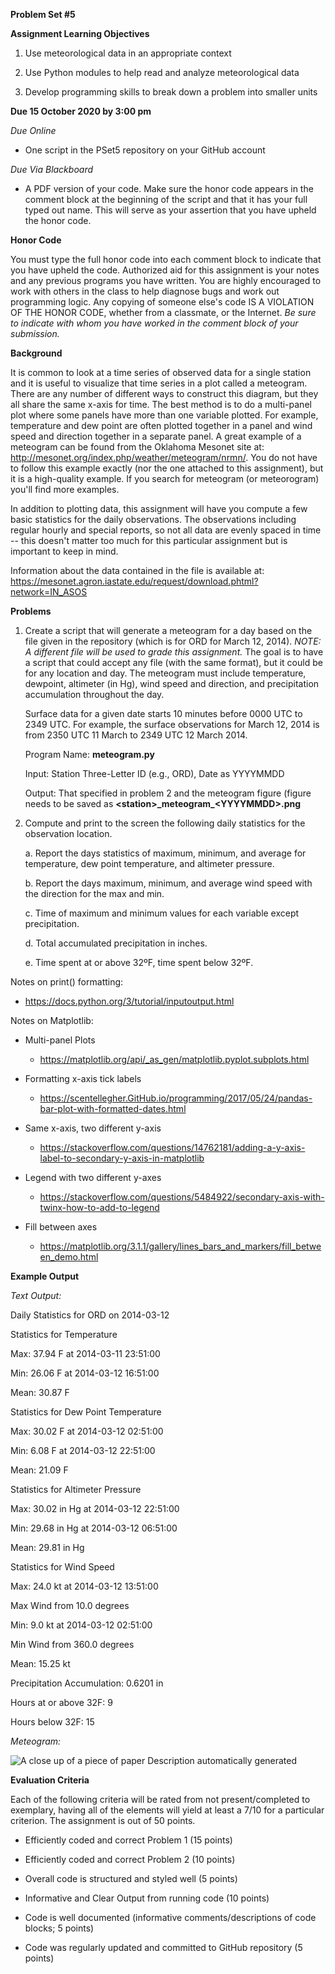 **Problem Set \#5**

**Assignment Learning Objectives**

1.  Use meteorological data in an appropriate context

2.  Use Python modules to help read and analyze meteorological data

3.  Develop programming skills to break down a problem into smaller
    units

**Due 15 October 2020 by 3:00 pm**

*Due Online*

-   One script in the PSet5 repository on your GitHub account

*Due Via Blackboard*

-   A PDF version of your code. Make sure the honor code appears in the comment block at the beginning of the script and that it has your full typed out name. This will serve as your assertion that you have upheld the honor code.

**Honor Code**

You must type the full honor code into each comment block to indicate
that you have upheld the code. Authorized aid for this assignment is
your notes and any previous programs you have written. You are highly
encouraged to work with others in the class to help diagnose bugs and
work out programming logic. Any copying of someone else's code IS A
VIOLATION OF THE HONOR CODE, whether from a classmate, or the Internet.
*Be sure to indicate with whom you have worked in the comment block of
your submission.*

**Background**

It is common to look at a time series of observed data for a single
station and it is useful to visualize that time series in a plot called
a meteogram. There are any number of different ways to construct this
diagram, but they all share the same x-axis for time. The best method is
to do a multi-panel plot where some panels have more than one variable
plotted. For example, temperature and dew point are often plotted
together in a panel and wind speed and direction together in a separate
panel. A great example of a meteogram can be found from the Oklahoma
Mesonet site at: <http://mesonet.org/index.php/weather/meteogram/nrmn/>.
You do not have to follow this example exactly (nor the one attached to
this assignment), but it is a high-quality example. If you search for
meteogram (or meteorogram) you'll find more examples.

In addition to plotting data, this assignment will have you compute a
few basic statistics for the daily observations. The observations
including regular hourly and special reports, so not all data are evenly
spaced in time -- this doesn't matter too much for this particular
assignment but is important to keep in mind.

Information about the data contained in the file is available at:
<https://mesonet.agron.iastate.edu/request/download.phtml?network=IN_ASOS>

**Problems**

1.  Create a script that will generate a meteogram for a day based on
    the file given in the repository (which is for ORD for March 12,
    2014). *NOTE: A different file will be used to grade this
    assignment.* The goal is to have a script that could accept any file
    (with the same format), but it could be for any location and day.
    The meteogram must include temperature, dewpoint, altimeter (in Hg),
    wind speed and direction, and precipitation accumulation throughout
    the day.

    Surface data for a given date starts 10 minutes before 0000 UTC to
    2349 UTC. For example, the surface observations for March 12, 2014
    is from 2350 UTC 11 March to 2349 UTC 12 March 2014.

    Program Name: **meteogram.py**

    Input: Station Three-Letter ID (e.g., ORD), Date as YYYYMMDD

    Output: That specified in problem 2 and the meteogram figure (figure
    needs to be saved as **\<station\>\_meteogram\_\<YYYYMMDD\>.png**

2.  Compute and print to the screen the following daily statistics for
    the observation location.

    a.  Report the days statistics of maximum, minimum, and average for
        temperature, dew point temperature, and altimeter pressure.

    b.  Report the days maximum, minimum, and average wind speed with
        the direction for the max and min.

    c.  Time of maximum and minimum values for each variable except
        precipitation.

    d.  Total accumulated precipitation in inches.

    e.  Time spent at or above 32ºF, time spent below 32ºF.

Notes on print() formatting:

-   <https://docs.python.org/3/tutorial/inputoutput.html>

Notes on Matplotlib:

-   Multi-panel Plots

    -   <https://matplotlib.org/api/_as_gen/matplotlib.pyplot.subplots.html>

-   Formatting x-axis tick labels

    -   <https://scentellegher.GitHub.io/programming/2017/05/24/pandas-bar-plot-with-formatted-dates.html>

-   Same x-axis, two different y-axis

    -   <https://stackoverflow.com/questions/14762181/adding-a-y-axis-label-to-secondary-y-axis-in-matplotlib>

-   Legend with two different y-axes

    -   <https://stackoverflow.com/questions/5484922/secondary-axis-with-twinx-how-to-add-to-legend>

-   Fill between axes

    -   <https://matplotlib.org/3.1.1/gallery/lines_bars_and_markers/fill_between_demo.html>


**Example Output**

*Text Output:*

Daily Statistics for ORD on 2014-03-12

Statistics for Temperature

Max: 37.94 F at 2014-03-11 23:51:00

Min: 26.06 F at 2014-03-12 16:51:00

Mean: 30.87 F

Statistics for Dew Point Temperature

Max: 30.02 F at 2014-03-12 02:51:00

Min: 6.08 F at 2014-03-12 22:51:00

Mean: 21.09 F

Statistics for Altimeter Pressure

Max: 30.02 in Hg at 2014-03-12 22:51:00

Min: 29.68 in Hg at 2014-03-12 06:51:00

Mean: 29.81 in Hg

Statistics for Wind Speed

Max: 24.0 kt at 2014-03-12 13:51:00

Max Wind from 10.0 degrees

Min: 9.0 kt at 2014-03-12 02:51:00

Min Wind from 360.0 degrees

Mean: 15.25 kt

Precipitation Accumulation: 0.6201 in

Hours at or above 32F: 9

Hours below 32F: 15


*Meteogram:*

![A close up of a piece of paper Description automatically
generated](ORD_meteogram_20140312.png)

**Evaluation Criteria**

Each of the following criteria will be rated from not present/completed
to exemplary, having all of the elements will yield at least a 7/10 for
a particular criterion. The assignment is out of 50 points.

-   Efficiently coded and correct Problem 1 (15 points)

-   Efficiently coded and correct Problem 2 (10 points)

-   Overall code is structured and styled well (5 points)

-   Informative and Clear Output from running code (10 points)

-   Code is well documented (informative comments/descriptions of code
    blocks; 5 points)

-   Code was regularly updated and committed to GitHub repository (5
    points)
